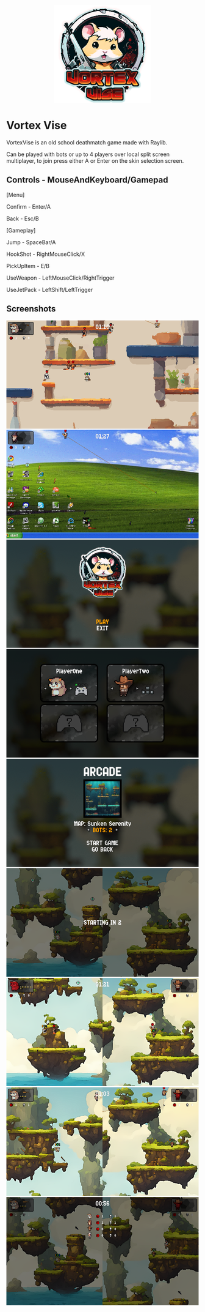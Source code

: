 <p align="center">
	<img src="/Resources/Common/vortex-vise-logo.png" alt="VortexViseLogo" />
</p>
<h1>Vortex Vise</h1>
VortexVise is an old school deathmatch game made with Raylib.  

Can be played with bots or up to 4 players over local split screen multiplayer, to join press either A or Enter on the skin selection screen.  


<h2>Controls - MouseAndKeyboard/Gamepad  </h2>
[Menu]  

Confirm - Enter/A  

Back - Esc/B  

[Gameplay]  

Jump - SpaceBar/A   

HookShot - RightMouseClick/X  

PickUpItem - E/B  

UseWeapon - LeftMouseClick/RightTrigger  

UseJetPack - LeftShift/LeftTrigger  

<h2>Screenshots</h2>
<img src="/Screenshots/screenshot000.png" />
<img src="/Screenshots/screenshot0001.png" />
<img src="/Screenshots/screenshot0002.png" />
<img src="/Screenshots/screenshot001.png" />
<img src="/Screenshots/screenshot0012.png" />
<img src="/Screenshots/screenshot002.png" />
<img src="/Screenshots/screenshot003.png" />
<img src="/Screenshots/screenshot004.png" />
<img src="/Screenshots/screenshot005.png" />
